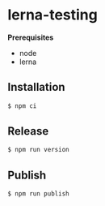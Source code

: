 # lerna-testing

**Prerequisites**

 - node
 - lerna

## Installation

```bash
$ npm ci
```

## Release

```bash
$ npm run version
```

## Publish

```bash
$ npm run publish
```
